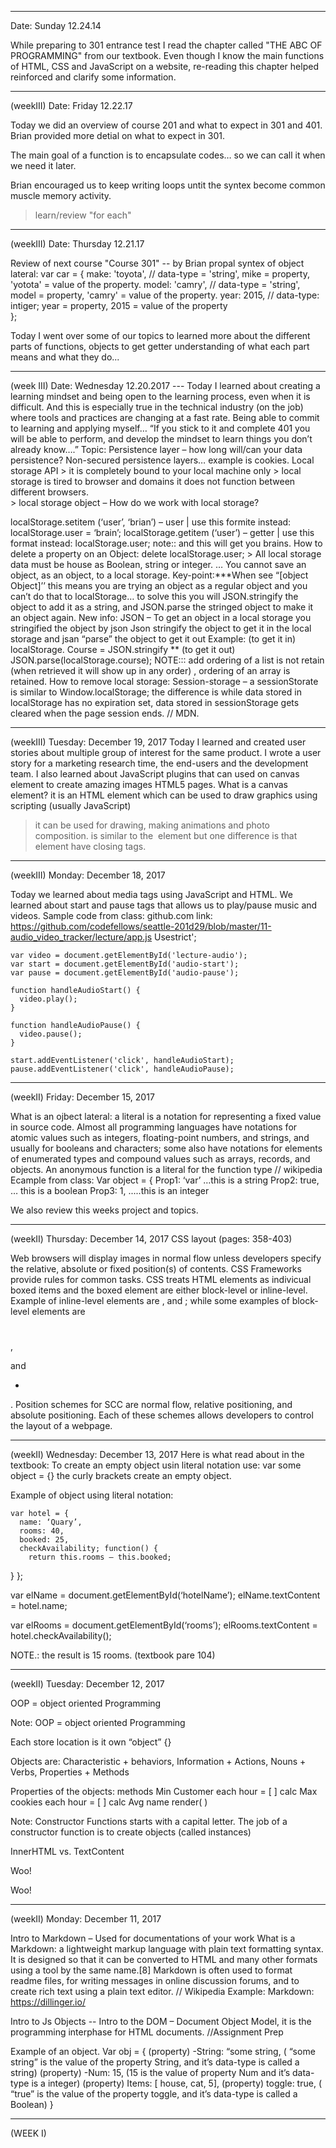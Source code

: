 




****************************************************************************************************************************
Date: Sunday 12.24.14

While preparing to 301 entrance test I read the chapter called "THE ABC OF PROGRAMMING" from our textbook. 
Even though I know the main functions of HTML, CSS and JavaScript on a website, re-reading this chapter helped reinforced and clarify some information.

****************************************************************************************************************************
(weekIII) Date: Friday 12.22.17

Today we did an overview of course 201 and what to expect in 301 and 401.
Brian provided more detial on what to expect in 301.

The main goal of a function is to encapsulate codes… so we can call it when we need it later.

Brian encouraged us to keep writing loops untit the syntex become common muscle memory activity. 
 > learn/review "for each"

****************************************************************************************************************************
(weekIII) Date: Thursday 12.21.17

Review of next course "Course 301" -- by Brian
propal syntex of object lateral:
    var car = { 
make: 'toyota', // data-type = 'string', mike = property, 'yotota' = value of the property.
model: 'camry', // data-type = 'string', model = property, 'camry' = value of the property.
year: 2015, // data-type: intiger; year = property, 2015 = value of the property  
};

Today I went over some of our topics to learned more about the different parts of functions, objects to get getter understanding of what each part means and what they do...

****************************************************************************************************************************
(week III) Date: Wednesday 12.20.2017 --- 
Today I learned about creating a learning mindset and being open to the learning process, even when it is difficult. And this is especially true in the technical industry (on the job) where tools and practices are changing at a fast rate. Being able to commit to learning and applying myself… “If you stick to it and complete 401 you will be able to perform, and develop the mindset to learn things you don’t already know….” 
Topic: Persistence layer – how long will/can your data persistence? 
	Non-secured persistence layers… example is cookies. 
Local storage API 
	> it is completely bound to your local machine only 
	> local storage is tired to browser and domains it does not function between different browsers.  
	> local storage object –
How do we work with local storage?
	
localStorage.setitem (‘user’, ‘brian’) – user | use this formite instead: localStorage.user = ‘brain’;
localStorage.getitem (‘user’) – getter |  use this format instead: localStorage.user; note:: and this will get you brains.
How to delete a property on an Object:
	delete localStorage.user; 
	> All local storage data must be house as Boolean, string or integer. … You cannot save an object, as an object, to a local storage.
Key-point:***When see “[object Object]’’ this means you are trying an object as a regular object and you can’t do that to localStorage… to solve this you will JSON.stringify the object to add it as a string, and JSON.parse the stringed object to make it an object again. 
New info: JSON –
To get an object in a local storage you stringified the object by json
	Json stringify the object to get it in the local storage and jsan “parse” the object to get it out 
	Example: (to get it in)  localStorage. Course = JSON.stringify **
		(to get it out) JSON.parse(localStorage.course);
NOTE::: add ordering of a list is not retain (when retrieved it will show up in any order) , ordering of an array is retained. 
How to remove local storage: 
Session-storage – a sessionStorate is similar to Window.localStorage; the difference is while data stored in localStorage has no expiration set, data stored in sessionStorage gets cleared when the page session ends. // MDN.

****************************************************************************************************************************
(weekIII) Tuesday: December 19, 2017
Today I learned and created user stories about multiple group of interest for the same product. I wrote a user story for a marketing research time, the end-users and the development team. 
I also learned about JavaScript plugins that can used on canvas element to create amazing images HTML5 pages.
What is a canvas element? 
 it is an HTML element which can be used to draw graphics using scripting (usually JavaScript)
> it can be used for drawing, making animations and photo composition.
> <canvas> is similar to the <img> element but one difference is that <canvas> element have closing </canvas> tags.

****************************************************************************************************************************
(weekIII) Monday:  December 18, 2017

Today we learned about media tags using JavaScript and HTML. We learned about start and pause tags that allows us to play/pause music and videos. 
Sample code from class: github.com link: https://github.com/codefellows/seattle-201d29/blob/master/11-audio_video_tracker/lecture/app.js
Usestrict';
	
	var video = document.getElementById('lecture-audio');
	var start = document.getElementById('audio-start');
	var pause = document.getElementById('audio-pause');
	
	function handleAudioStart() {
	  video.play();
	}
	
	function handleAudioPause() {
	  video.pause();
	}
	
	start.addEventListener('click', handleAudioStart);
	pause.addEventListener('click', handleAudioPause);

****************************************************************************************************************************
(weekII) Friday: December 15, 2017 

What is an ojbect lateral:
a literal is a notation for representing a fixed value in source code. Almost all programming languages have notations for atomic values such as integers, floating-point numbers, and strings, and usually for booleans and characters; some also have notations for elements of enumerated types and compound values such as arrays, records, and objects. An anonymous function is a literal for the function type // wikipedia
Ecample from class: 
Var object = { 
	Prop1: ‘var’  …this is a string
	Prop2: true, … this is a boolean 
    Prop3: 1, .....this is an integer
    
We also review this weeks project and topics. 


****************************************************************************************************************************
(weekII) Thursday: December 14, 2017
    CSS layout (pages: 358-403)

Web browsers will display images in normal flow unless developers specify the relative, absolute or fixed position(s) of contents. CSS Frameworks provide rules for common tasks. 
CSS treats HTML elements as indivicual boxed items and the boxed element are either block-level or inline-level. 
Example of inline-level elements are <img>, <b> </b> and <i></i>; while some examples of block-level elements are <h1></h1>, <p></p> and <ul> <li></li></ul>. 
Position schemes for SCC are normal flow, relative positioning, and absolute positioning. Each of these schemes allows developers to control the layout of a webpage. 

****************************************************************************************************************************
(weekII) Wednesday: December 13, 2017
    Here is what read about in the textbook:
    To create an empty object usin literal notation use: 
	var some object = {}
the curly brackets create an empty object. 

Example of object using literal notation:

	var hotel = {
	  name: ‘Quary’,
	  rooms: 40, 
	  booked: 25, 
	  checkAvailability; function() {
		return this.rooms – this.booked;
  }
};

var elName = document.getElementById(‘hotelName’);
elName.textContent = hotel.name;

var elRooms = document.getElementById(‘rooms’);
elRooms.textContent = hotel.checkAvailability();

NOTE.: the result is 15 rooms. (textbook pare 104)


****************************************************************************************************************************
(weekII) Tuesday: December 12, 2017

OOP = object oriented Programming

Note: 
OOP = object oriented Programming

Each store location is it own “object” {}

Objects are: 
Characteristic + behaviors, 
Information + Actions,
Nouns + Verbs,
Properties + Methods 

Properties of the objects:				methods
	Min Customer each hour = [ ] 		calc
	Max	cookies each hour = [ ]		    calc
	Avg name					        render( )
    
Note: 
Constructor Functions starts with a capital letter. 
The job of a constructor function is to create objects (called instances)

InnerHTML vs. 		TextContent
	<div> 			<div>Woo!</div>
	<p>Woo!</p>
	</div>

****************************************************************************************************************************
(weekII) Monday: December 11, 2017

Intro to Markdown – Used for documentations of your work
What is a Markdown: a lightweight markup language with plain text formatting syntax. It is designed so that it can be converted to HTML and many other formats using a tool by the same name.[8] Markdown is often used to format readme files, for writing messages in online discussion forums, and to create rich text using a plain text editor. // Wikipedia 
Example: Markdown: https://dillinger.io/ 

Intro to Js Objects -- 
Intro to the DOM – Document Object Model, it is the programming interphase  for HTML documents. 
//Assignment Prep

Example of an object. 
Var obj = {
	(property) -String: “some string, ( “some string” is the value of the property String, and it’s data-type is called a string)
	(property) -Num: 15, (15 is the value of property Num and it’s data-type is a integer)
	(property) Items: [ house, cat, 5], 
	(property) toggle: true, ( “true” is the value of the property toggle, and it’s data-type is called a Boolean)
}

****************************************************************************************************************************
(WEEK I)